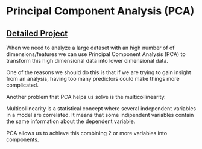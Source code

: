 # Principal Component Analysis (PCA)
## [Detailed Project](https://nbviewer.org/github/davidefilosa/PCA/blob/master/PrincipalComponentAnalysis.ipynb)



When we need to analyze a large dataset with an high number of of dimensions/features we can use Principal Component Analysis (PCA) to transform this high dimensional data into lower dimensional data.

One of the reasons we should do this is that if we are trying to gain insight from an analysis, having too many predictors could make things more complicated.

Another problem that PCA helps us solve is the multicollinearity.

Multicollinearity is a statistical concept where several independent variables in a model are correlated. It means that some indipendent variables contain the same information about the dependent variable.

PCA allows us to achieve this combining 2 or more variables into components. 

